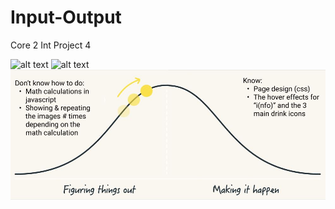 # Input-Output
 Core 2 Int Project 4


![alt text](project-4-visual.jpg)
![alt text](project-4-visual-2.jpg)
![alt text](hill-chart.jpg)